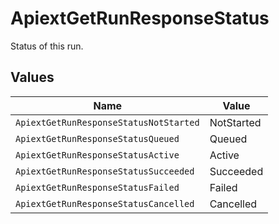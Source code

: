 # ApiextGetRunResponseStatus

Status of this run.


## Values

| Name                                   | Value                                  |
| -------------------------------------- | -------------------------------------- |
| `ApiextGetRunResponseStatusNotStarted` | NotStarted                             |
| `ApiextGetRunResponseStatusQueued`     | Queued                                 |
| `ApiextGetRunResponseStatusActive`     | Active                                 |
| `ApiextGetRunResponseStatusSucceeded`  | Succeeded                              |
| `ApiextGetRunResponseStatusFailed`     | Failed                                 |
| `ApiextGetRunResponseStatusCancelled`  | Cancelled                              |